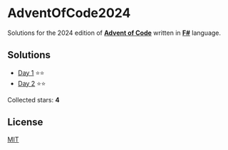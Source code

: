 ﻿# AdventOfCode2024

Solutions for the 2024 edition of **[Advent of Code](https://adventofcode.com/2024)** written in **[F#](https://fsharp.org)** language.

## Solutions
- [Day 1](src/AdventOfCode2024/Day01/Day01.fs) ⭐⭐
- [Day 2](src/AdventOfCode2024/Day02/Day02.fs) ⭐⭐

Collected stars: **4**

## License
[MIT](https://github.com/Sztorm/AdventOfCode2024/blob/master/LICENSE.txt)